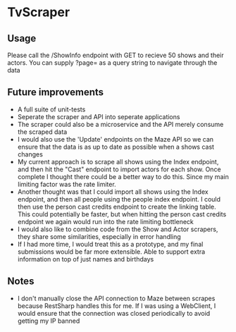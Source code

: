 # TvScraper

## Usage
Please call the /ShowInfo endpoint with GET to recieve 50 shows and their actors. You can supply ?page= as a query string to navigate through the data 

## Future improvements
* A full suite of unit-tests
* Seperate the scraper and API into seperate applications
* The scraper could also be a microservice and the API merely consume the scraped data
* I would also use the 'Update' endpoints on the Maze API so we can ensure that the data is as up to date as possible when a shows cast changes
* My current approach is to scrape all shows using the Index endpoint, and then hit the "Cast" endpoint to import actors for each show. Once complete I thought there could be a better way to do this. Since my main limiting factor was the rate limiter.
* Another thought was that I could import all shows using the Index endpoint, and then all people using the people index endpoint. I could then use the person cast credits endpoint to create the linking table. This could potentially be faster, but when hitting the person cast credits endpoint we again would run into the rate limiting bottleneck 
* I would also like to combine code from the Show and Actor scrapers, they share some similarities, especially in error handling
* If I had more time, I would treat this as a prototype, and my final submissions would be far more extensible. Able to support extra information on top of just names and birthdays

## Notes
* I don't manually close the API connection to Maze between scrapes because RestSharp handles this for me. If I was using a WebClient, I would ensure that the connection was closed periodically to avoid getting my IP banned

